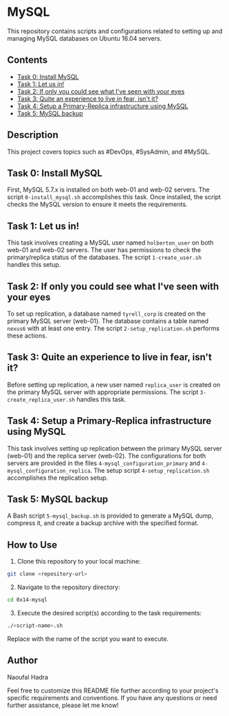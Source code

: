 # MySQL

This repository contains scripts and configurations related to setting up and managing MySQL databases on Ubuntu 16.04 servers.

## Contents

- [Task 0: Install MySQL](#task-0-install-mysql)
- [Task 1: Let us in!](#task-1-let-us-in)
- [Task 2: If only you could see what I've seen with your eyes](#task-2-if-only-you-could-see-what-ive-seen-with-your-eyes)
- [Task 3: Quite an experience to live in fear, isn't it?](#task-3-quite-an-experience-to-live-in-fear-isnt-it)
- [Task 4: Setup a Primary-Replica infrastructure using MySQL](#task-4-setup-a-primary-replica-infrastructure-using-mysql)
- [Task 5: MySQL backup](#task-5-mysql-backup)

## Description

This project covers topics such as #DevOps, #SysAdmin, and #MySQL.

## Task 0: Install MySQL

First, MySQL 5.7.x is installed on both web-01 and web-02 servers. The script `0-install_mysql.sh` accomplishes this task. Once installed, the script checks the MySQL version to ensure it meets the requirements.

## Task 1: Let us in!

This task involves creating a MySQL user named `holberton_user` on both web-01 and web-02 servers. The user has permissions to check the primary/replica status of the databases. The script `1-create_user.sh` handles this setup.

## Task 2: If only you could see what I've seen with your eyes

To set up replication, a database named `tyrell_corp` is created on the primary MySQL server (web-01). The database contains a table named `nexus6` with at least one entry. The script `2-setup_replication.sh` performs these actions.

## Task 3: Quite an experience to live in fear, isn't it?

Before setting up replication, a new user named `replica_user` is created on the primary MySQL server with appropriate permissions. The script `3-create_replica_user.sh` handles this task.

## Task 4: Setup a Primary-Replica infrastructure using MySQL

This task involves setting up replication between the primary MySQL server (web-01) and the replica server (web-02). The configurations for both servers are provided in the files `4-mysql_configuration_primary` and `4-mysql_configuration_replica`. The setup script `4-setup_replication.sh` accomplishes the replication setup.

## Task 5: MySQL backup

A Bash script `5-mysql_backup.sh` is provided to generate a MySQL dump, compress it, and create a backup archive with the specified format.

## How to Use

1. Clone this repository to your local machine:

```bash
git clone <repository-url>
```

2. Navigate to the repository directory:

```bash
cd 0x14-mysql
```

3. Execute the desired script(s) according to the task requirements:

```bash
./<script-name>.sh
```
Replace <script-name> with the name of the script you want to execute.

## Author

Naoufal Hadra

Feel free to customize this README file further according to your project's specific requirements and conventions. If you have any questions or need further assistance, please let me know!
